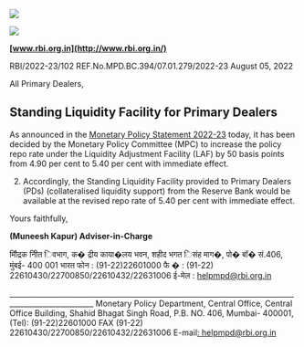 ![](_page_0_Picture_0.jpeg)

![](_page_0_Picture_1.jpeg)

**[www.rbi.org.in](http://www.rbi.org.in/)**

RBI/2022-23/102 REF.No.MPD.BC.394/07.01.279/2022-23 August 05, 2022

All Primary Dealers,

## **Standing Liquidity Facility for Primary Dealers**

As announced in the [Monetary Policy Statement 2022-23](https://www.rbi.org.in/Scripts/BS_PressReleaseDisplay.aspx?prid=54148) today, it has been decided by the Monetary Policy Committee (MPC) to increase the policy repo rate under the Liquidity Adjustment Facility (LAF) by 50 basis points from 4.90 per cent to 5.40 per cent with immediate effect.

2. Accordingly, the Standing Liquidity Facility provided to Primary Dealers (PDs) (collateralised liquidity support) from the Reserve Bank would be available at the revised repo rate of 5.40 per cent with immediate effect.

Yours faithfully,

**(Muneesh Kapur) Adviser-in-Charge**

मौिद्रक नीित िवभाग, क� द्रीय काया�लय भवन, शहीद भगत िसंह माग�, पो� बॉ� सं.406, मुंबई- 400 001 भारत फोन : (91-22)22601000 फै � : (91-22) 22610430/22700850/22610432/22631006 ई-मेल : [helpmpd@rbi.org.in](mailto:helpmpd@rbi.org.in)

\_\_\_\_\_\_\_\_\_\_\_\_\_\_\_\_\_\_\_\_\_\_\_\_\_\_\_\_\_\_\_\_\_\_\_\_\_\_\_\_\_\_\_\_\_\_\_\_\_\_\_\_\_\_\_\_\_\_\_\_\_\_\_\_\_\_\_\_\_\_\_\_\_\_\_\_\_\_\_\_\_\_\_\_\_\_\_\_\_\_\_\_\_\_\_\_\_\_\_\_\_ Monetary Policy Department, Central Office, Central Office Building, Shahid Bhagat Singh Road, P.B. NO. 406, Mumbai- 400001, (Tel): (91-22)22601000 FAX (91-22) 22610430/22700850/22610432/22631006 E-mail[: helpmpd@rbi.org.in](mailto:helpmpd@rbi.org.in)